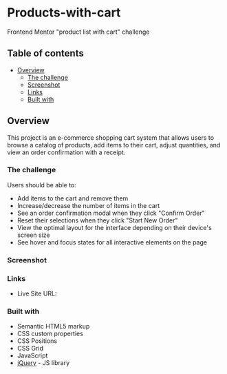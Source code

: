 # Products-with-cart

Frontend Mentor "product list with cart" challenge

## Table of contents

- [Overview](#overview)
  - [The challenge](#the-challenge)
  - [Screenshot](#screenshot)
  - [Links](#links)
  - [Built with](#built-with)

## Overview

This project is an e-commerce shopping cart system that allows users to browse a catalog of products, add items to their cart, adjust quantities, and view an order confirmation with a receipt.

### The challenge

Users should be able to:

- Add items to the cart and remove them
- Increase/decrease the number of items in the cart
- See an order confirmation modal when they click "Confirm Order"
- Reset their selections when they click "Start New Order"
- View the optimal layout for the interface depending on their device's screen size
- See hover and focus states for all interactive elements on the page

### Screenshot

[](./preview.jpg)

### Links

- Live Site URL: [](https://makhlouf7.github.io/Products-with-cart/)

### Built with

- Semantic HTML5 markup
- CSS custom properties
- CSS Positions
- CSS Grid
- JavaScript
- [jQuery](https://jquery.com/) - JS library
